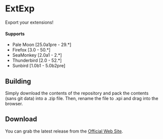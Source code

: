 # ExtExp
Export your extensions!

#### Supports
 * Pale Moon [25.0a1pre - 29.*]
 * Firefox [3.0 - 50.*]
 * SeaMonkey [2.0a1 - 2.*]
 * Thunderbird [2.0 - 52.*]
 * Sunbird [1.0b1 - 5.0b2pre]

## Building
Simply download the contents of the repository and pack the contents (sans git data) into a .zip file. Then, rename the file to .xpi and drag into the browser.

## Download
You can grab the latest release from the [Official Web Site](//realityripple.com/Software/Mozilla-Extensions/ExtExp/).
